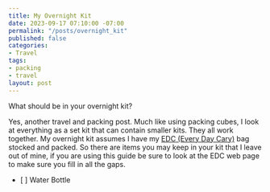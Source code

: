 ```yaml
---
title: My Overnight Kit
date: 2023-09-17 07:10:00 -07:00
permalink: "/posts/overnight_kit"
published: false
categories:
- Travel
tags:
- packing
- travel
layout: post
---
```


What should be in your overnight kit?

Yes, another travel and packing post.  Much like using packing cubes, I look at everything as a set kit that can contain smaller kits.  They all work together.  My overnight kit assumes I have my [EDC (Every Day Cary)](https://mikehathaway.com/2023/09/08/cruise-day-bag.html) bag stocked and packed.  So there are items you may keep in your kit that I leave out of mine, if you are using this guide be sure to look at the EDC web page to make sure you fill in all the gaps.

* \[ \] Water Bottle